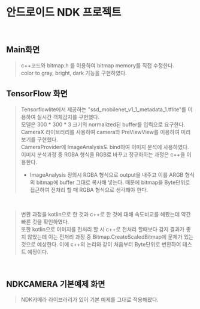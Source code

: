 # 안드로이드 NDK 프로젝트  
<br>  

## Main화면  
> c++코드와 bitmap.h 를 이용하여 bitmap memory를 직접 수정한다.  
> color to gray, bright, dark 기능을 구현하였다.


## TensorFlow 화면  
> Tensorflowlite에서 제공하는 "ssd_mobilenet_v1_1_metadata_1.tflite"를 이용하여 실시간 객체감지를 구현했다.  
> 모델은 300 * 300 * 3 크기의 normalized된 buffer를 입력으로 요구한다.  
> CameraX 라이브러리를 사용하여 camera와 PreViewView를 이용하여 미리보기를 구현했다.  
> CameraProvider에 ImageAnalysis도 bind하여 이미지 분석에 사용하였다.  
> 이미지 분석과정 중 RGBA 형식을 RGB로 바꾸고 정규화하는 과정은 c++을 이용한다.  
> - ImageAnalysis 정의시 RGBA 형식으로 output을 내주고 이를 ARGB 형식의 bitmap에 buffer 그대로 복사해 넣는다. 때문에 bitmap을 Byte단위로 접근하여 전처리 할 때 RGBA 형식으로 생각해야 한다.  
<br>  

> 변환 과정을 kotlin으로 한 것과 c++로 한 것에 대해 속도비교를 해봤는데 약간 빠른 것을 확인하였다.  
> 또한 kotlin으로 이미지를 전처리 할 시 c++로 전처리 할때보다 감지 결과가 좋지 않았는데 이는 전처리 과정 중 Bitmap.CreateScaledBitmap에 문제가 있는 것으로 예상한다. 이에 c++의 논리와 같이 처음부터 Byte단위로 변환하여 테스트 예정이다.  
<br>  

## NDKCAMERA 기본예제 화면  
> NDK카메라 라이브러리가 있어 기본 예제를 그대로 적용해봤다.  